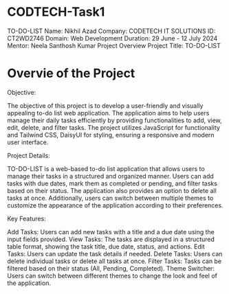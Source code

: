 # CODTECH-Task1

TO-DO-LIST
Name: Nikhil Azad
Company: CODETECH IT SOLUTIONS
ID: CT2WD2746
Domain: Web Development
Duration: 29 June - 12 July 2024
Mentor: Neela Santhosh Kumar
Project Overview
Project Title: TO-DO-LIST

# Overvie of the Project
    
Objective:

The objective of this project is to develop a user-friendly and visually appealing to-do list web application. The application aims to help users manage their daily tasks efficiently by providing functionalities to add, view, edit, delete, and filter tasks. The project utilizes JavaScript for functionality and Tailwind CSS, DaisyUI for styling, ensuring a responsive and modern user interface.

Project Details:

TO-DO-LIST is a web-based to-do list application that allows users to manage their tasks in a structured and organized manner. Users can add tasks with due dates, mark them as completed or pending, and filter tasks based on their status. The application also provides an option to delete all tasks at once. Additionally, users can switch between multiple themes to customize the appearance of the application according to their preferences.

Key Features:

Add Tasks: Users can add new tasks with a title and a due date using the input fields provided.
View Tasks: The tasks are displayed in a structured table format, showing the task title, due date, status, and actions.
Edit Tasks: Users can update the task details if needed.
Delete Tasks: Users can delete individual tasks or delete all tasks at once.
Filter Tasks: Tasks can be filtered based on their status (All, Pending, Completed).
Theme Switcher: Users can switch between different themes to change the look and feel of the application.

